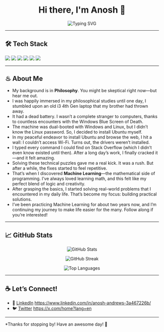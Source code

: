 <h1 align="center">Hi there, I'm Anosh 👋</h1>

<p align="center">
  <img src="https://readme-typing-svg.herokuapp.com?font=Fira+Code&size=24&pause=1000&color=36BCF7&center=true&vCenter=true&width=435&lines=Machine+Learning+Engineer;Artist+%7C+Creative+Coder;Lifelong+Learner" alt="Typing SVG" />
</p>

---

## 🛠️ Tech Stack

<img src="https://img.shields.io/badge/Python-3670A0?style=for-the-badge&logo=python&logoColor=white"/>
<img src="https://img.shields.io/badge/TensorFlow-FF6F00?style=for-the-badge&logo=tensorflow&logoColor=white"/>
<img src="https://img.shields.io/badge/PyTorch-EE4C2C?style=for-the-badge&logo=PyTorch&logoColor=white"/>
<img src="https://img.shields.io/badge/Streamlit-FF4B4B?style=for-the-badge&logo=streamlit&logoColor=white"/>
<img src="https://img.shields.io/badge/FastAPI-009688?style=for-the-badge&logo=fastapi&logoColor=white"/>
<img src="https://img.shields.io/badge/MLflow-0194E2?style=for-the-badge&logo=mlflow&logoColor=white"/>

---

## ♨︎ About Me

- My background is in **Philosophy**. You might be skeptical right now—but hear me out.
- I was happily immersed in my philosophical studies until one day, I stumbled upon an old i3 4th Gen laptop that my brother had thrown away.
- It had a dead battery. I wasn’t a complete stranger to computers, thanks to countless encounters with the Windows Blue Screen of Death.
- The machine was dual-booted with Windows and Linux, but I didn’t know the Linux password. So, I decided to install Ubuntu myself.
- In my peaceful endeavor to install Ubuntu and browse the web, I hit a wall: I couldn’t access Wi-Fi. Turns out, the drivers weren’t installed.
- I typed every command I could find on Stack Overflow (which I didn’t even know existed until then). After a long day’s work, I finally cracked it—and it felt amazing.
- Solving these technical puzzles gave me a real kick. It was a rush. But after a while, the fixes started to feel repetitive.
- That’s when I discovered **Machine Learning**—the mathematical side of programming. I’ve always loved learning math, and this felt like my perfect blend of logic and creativity.
- After grasping the basics, I started solving real-world problems that I encountered in my daily life. That’s become my focus: building practical solutions.
- I’ve been practicing Machine Learning for about two years now, and I’m continuing my journey to make life easier for the many. Follow along if you’re interested!

---

## 📈 GitHub Stats

<p align="center">
  <img src="https://github-readme-stats.vercel.app/api?username=anoshandrews&show_icons=true&theme=solarized-light" alt="GitHub Stats"/>
</p>

<p align="center">
  <img src="https://github-readme-streak-stats.herokuapp.com/?user=anoshandrews&theme=solarized-light" alt="GitHub Streak"/>
</p>

<p align="center">
  <img src="https://github-readme-stats.vercel.app/api/top-langs/?username=anoshandrews&layout=compact&theme=solarized-light" alt="Top Languages"/>
</p>

---

## ☕ Let’s Connect!

- 💼 [LinkedIn](https://www.linkedin.com/) https://www.linkedin.com/in/anosh-andrews-3a467226b/
- 🐦 [Twitter](https://twitter.com/) https://x.com/home?lang=en

---

*Thanks for stopping by! Have an awesome day! 🚀
